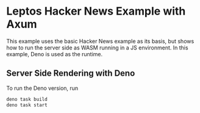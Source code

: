 # Leptos Hacker News Example with Axum

This example uses the basic Hacker News example as its basis, but shows how to run the server side as WASM running in a JS environment. In this example, Deno is used as the runtime.

## Server Side Rendering with Deno

To run the Deno version, run

```bash
deno task build
deno task start
```
